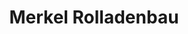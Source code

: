 ---
title: "Merkel Rolladenbau"
url: /leinfelden-echterdingen/merkel-rolladenbau/
shop: Jalousien
---
